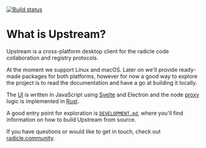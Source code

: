 [![Build status][ba]][st]

# What is Upstream?

Upstream is a cross-platform desktop client for the radicle code collaboration
and registry protocols.

At the moment we support Linux and macOS. Later on we'll provide ready-made
packages for both platforms, however for now a good way to explore the project
is to read the documentation and have a go at building it locally.

The [UI][ui] is written in JavaScript using [Svelte][sv] and Electron and the
node [proxy][pr] logic is implemented in [Rust][ru].

A good entry point for exploration is [`DEVELOPMENT.md`][de], where you'll find
information on how to build Upstream from source.

If you have questions or would like to get in touch, check out
[radicle.community][rc].


[ba]: https://badge.buildkite.com/4fb43c6b471ab7cc26509eae235b0e4bbbaace11cc1848eae6.svg?branch=master
[de]: DEVELOPMENT.md
[pr]: proxy
[rc]: https://radicle.community
[ru]: https://www.rust-lang.org
[st]: https://buildkite.com/monadic/radicle-upstream
[sv]: https://svelte.dev
[ui]: ui
